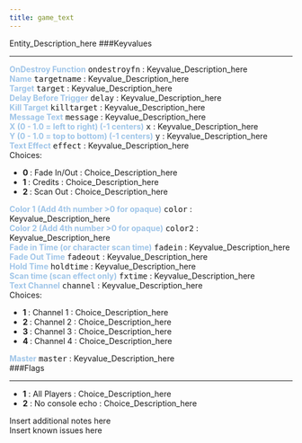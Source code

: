 ```yaml
---
title: game_text
---
```


Entity_Description_here
###Keyvalues
<hr>
<div class="entityentry" markdown="1">
<span style="color:#9fc5e8;"><b>OnDestroy Function</b></span> <kbd  class="tooltip" data-tooltip="string">ondestroyfn</kbd> :
Keyvalue_Description_here
</div>
<div class="entityentry" markdown="1">
<span style="color:#9fc5e8;"><b>Name</b></span> <kbd  class="tooltip" data-tooltip="target_source">targetname</kbd> :
Keyvalue_Description_here
</div>
<div class="entityentry" markdown="1">
<span style="color:#9fc5e8;"><b>Target</b></span> <kbd  class="tooltip" data-tooltip="target_destination">target</kbd> :
Keyvalue_Description_here
</div>
<div class="entityentry" markdown="1">
<span style="color:#9fc5e8;"><b>Delay Before Trigger</b></span> <kbd  class="tooltip" data-tooltip="string">delay</kbd> :
Keyvalue_Description_here
</div>
<div class="entityentry" markdown="1">
<span style="color:#9fc5e8;"><b>Kill Target</b></span> <kbd  class="tooltip" data-tooltip="target_destination">killtarget</kbd> :
Keyvalue_Description_here
</div>
<div class="entityentry" markdown="1">
<span style="color:#9fc5e8;"><b>Message Text</b></span> <kbd  class="tooltip" data-tooltip="string">message</kbd> :
Keyvalue_Description_here
</div>
<div class="entityentry" markdown="1">
<span style="color:#9fc5e8;"><b>X (0 - 1.0 = left to right) (-1 centers)</b></span> <kbd  class="tooltip" data-tooltip="string">x</kbd> :
Keyvalue_Description_here
</div>
<div class="entityentry" markdown="1">
<span style="color:#9fc5e8;"><b>Y (0 - 1.0 = top to bottom) (-1 centers)</b></span> <kbd  class="tooltip" data-tooltip="string">y</kbd> :
Keyvalue_Description_here
</div>
<div class="entityentry" markdown="1">
<span style="color:#9fc5e8;"><b>Text Effect</b></span> <kbd  class="tooltip" data-tooltip="Choices">effect</kbd> :
Keyvalue_Description_here
<div class="accordion">
<input type="checkbox" id="accordion-1" name="accordion-checkbox" hidden>
<label class="accordion-header" for="accordion-1">
<i class="icon icon-arrow-right mr-1"></i>
Choices:
</label>
<div class="accordion-body">
<ul>
<li><b>0 </b></span> : Fade In/Out : Choice_Description_here</li>
<li><b>1 </b></span> : Credits : Choice_Description_here</li>
<li><b>2 </b></span> : Scan Out : Choice_Description_here</li>
</ul>
</div>
</div>
</div>
<div class="entityentry" markdown="1">
<span style="color:#9fc5e8;"><b>Color 1 (Add 4th number >0 for opaque)</b></span> <kbd  class="tooltip" data-tooltip="color255">color</kbd> :
Keyvalue_Description_here
</div>
<div class="entityentry" markdown="1">
<span style="color:#9fc5e8;"><b>Color 2 (Add 4th number >0 for opaque)</b></span> <kbd  class="tooltip" data-tooltip="color255">color2</kbd> :
Keyvalue_Description_here
</div>
<div class="entityentry" markdown="1">
<span style="color:#9fc5e8;"><b>Fade in Time (or character scan time)</b></span> <kbd  class="tooltip" data-tooltip="string">fadein</kbd> :
Keyvalue_Description_here
</div>
<div class="entityentry" markdown="1">
<span style="color:#9fc5e8;"><b>Fade Out Time</b></span> <kbd  class="tooltip" data-tooltip="string">fadeout</kbd> :
Keyvalue_Description_here
</div>
<div class="entityentry" markdown="1">
<span style="color:#9fc5e8;"><b>Hold Time</b></span> <kbd  class="tooltip" data-tooltip="string">holdtime</kbd> :
Keyvalue_Description_here
</div>
<div class="entityentry" markdown="1">
<span style="color:#9fc5e8;"><b>Scan time (scan effect only)</b></span> <kbd  class="tooltip" data-tooltip="string">fxtime</kbd> :
Keyvalue_Description_here
</div>
<div class="entityentry" markdown="1">
<span style="color:#9fc5e8;"><b>Text Channel</b></span> <kbd  class="tooltip" data-tooltip="choices">channel</kbd> :
Keyvalue_Description_here
<div class="accordion">
<input type="checkbox" id="accordion-2" name="accordion-checkbox" hidden>
<label class="accordion-header" for="accordion-2">
<i class="icon icon-arrow-right mr-1"></i>
Choices:
</label>
<div class="accordion-body">
<ul>
<li><b>1 </b></span> : Channel 1 : Choice_Description_here</li>
<li><b>2 </b></span> : Channel 2 : Choice_Description_here</li>
<li><b>3 </b></span> : Channel 3 : Choice_Description_here</li>
<li><b>4 </b></span> : Channel 4 : Choice_Description_here</li>
</ul>
</div>
</div>
</div>
<div class="entityentry" markdown="1">
<span style="color:#9fc5e8;"><b>Master</b></span> <kbd  class="tooltip" data-tooltip="string">master</kbd> :
Keyvalue_Description_here
</div>
###Flags
<hr>
<div class="entityflags">
<ul>
<li><b>1</b></span> : All Players : Choice_Description_here</li>
<li><b>2</b></span> : No console echo : Choice_Description_here</li>
</ul>
</div>
<div class="notices blue">Insert additional notes here</div>
<div class="notices red">Insert known issues here</div>
